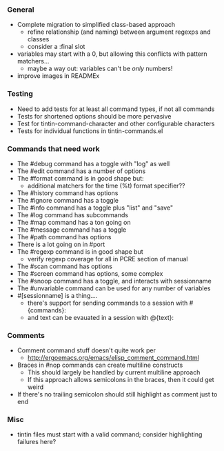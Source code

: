 ### General
 * Complete migration to simplified class-based approach
   * refine relationship (and naming) between argument regexps and classes
   * consider a :final slot
 * variables may start with a 0, but allowing this conflicts with pattern matchers...
   * maybe a way out: variables can't be _only_ numbers!
 * improve images in READMEx

### Testing
 * Need to add tests for at least all command types, if not all commands
 * Tests for shortened options should be more pervasive
 * Test for tintin-command-character and other configurable characters
 * Tests for individual functions in tintin-commands.el

### Commands that need work
 * The #debug command has a toggle with "log" as well
 * The #edit command has a number of options
 * The #format command is in good shape but:
   * additional matchers for the time (%t) format specifier??
 * The #history command has options
 * The #ignore command has a toggle
 * The #info command has a toggle plus "list" and "save"
 * The #log command has subcommands
 * The #map command has a ton going on
 * The #message command has a toggle
 * The #path command has options
 * There is a lot going on in #port
 * The #regexp command is in good shape but
   * verify regexp coverage for all in PCRE section of manual
 * The #scan command has options
 * The #screen command has options, some complex
 * The #snoop command has a toggle, and interacts with sessionname
 * The #unvariable command can be used for any number of variables
 * #[sessionname] is a thing....
   * there's support for sending commands to a session with #<sesssionname> {commands}:
   * and text can be evauated in a session with @<sessionname>{text}:

### Comments
 * Comment command stuff doesn't quite work per
   * http://ergoemacs.org/emacs/elisp_comment_command.html
 * Braces in #nop commands can create multiline constructs
   * This should largely be handled by current multiline approach
   * If this approach allows semicolons in the braces, then it could get weird
 * If there's no trailing semicolon should still highlight as comment just to end

### Misc
 * tintin files must start with a valid command; consider highlighting failures here?
